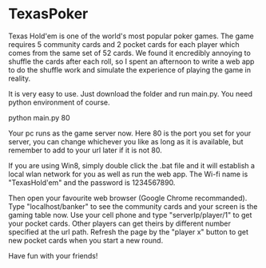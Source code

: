TexasPoker
==========
Texas Hold'em is one of the world's most popular poker games. The game requires 5 community cards and 2 pocket cards for each player which comes from the same set of 52 cards. We found it encredibly annoying to shuffle the cards after each roll, so I spent an afternoon to write a web app to do the shuffle work and simulate the experience of playing the game in reality.

It is very easy to use. Just download the folder and run main.py. You need python environment of course.

python main.py 80

Your pc runs as the game server now. Here 80 is the port you set for your server, you can change whichever you like as long as it is available, but remember to add to your url later if it is not 80.

If you are using Win8, simply double click the .bat file and it will establish a local wlan network for you as well as run the web app. The Wi-fi name is "TexasHold'em" and the password is 1234567890.

Then open your favourite web browser (Google Chrome recommanded). Type "localhost/banker" to see the community cards and your screen is the gaming table now. Use your cell phone and type "serverIp/player/1" to get your pocket cards. Other players can get theirs by different number specified at the url path. Refresh the page by the "player x"  button to get new pocket cards when you start a new round.

Have fun with your friends!
